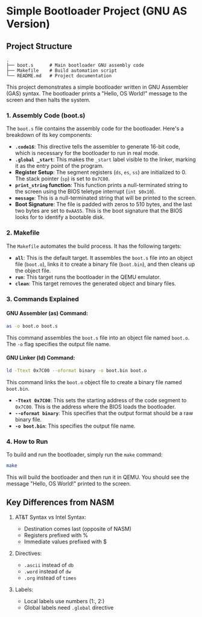# Simple Bootloader Project (GNU AS Version)

## Project Structure
```
.
├── boot.s      # Main bootloader GNU assembly code
├── Makefile    # Build automation script
└── README.md   # Project documentation
```

This project demonstrates a simple bootloader written in GNU Assembler (GAS) syntax. The bootloader prints a "Hello, OS World!" message to the screen and then halts the system.

### 1. Assembly Code (boot.s)

The `boot.s` file contains the assembly code for the bootloader. Here's a breakdown of its key components:

*   **`.code16`**: This directive tells the assembler to generate 16-bit code, which is necessary for the bootloader to run in real mode.
*   **`.global _start`**: This makes the `_start` label visible to the linker, marking it as the entry point of the program.
*   **Register Setup**: The segment registers (`ds`, `es`, `ss`) are initialized to 0. The stack pointer (`sp`) is set to `0x7C00`.
*   **`print_string` function**: This function prints a null-terminated string to the screen using the BIOS teletype interrupt (`int $0x10`).
*   **`message`**: This is a null-terminated string that will be printed to the screen.
*   **Boot Signature**: The file is padded with zeros to 510 bytes, and the last two bytes are set to `0xAA55`. This is the boot signature that the BIOS looks for to identify a bootable disk.

### 2. Makefile

The `Makefile` automates the build process. It has the following targets:

*   **`all`**: This is the default target. It assembles the `boot.s` file into an object file (`boot.o`), links it to create a binary file (`boot.bin`), and then cleans up the object file.
*   **`run`**: This target runs the bootloader in the QEMU emulator.
*   **`clean`**: This target removes the generated object and binary files.

### 3. Commands Explained

#### GNU Assembler (as) Command:

```bash
as -o boot.o boot.s
```

This command assembles the `boot.s` file into an object file named `boot.o`. The `-o` flag specifies the output file name.

#### GNU Linker (ld) Command:

```bash
ld -Ttext 0x7C00 --oformat binary -o boot.bin boot.o
```

This command links the `boot.o` object file to create a binary file named `boot.bin`.
*   **`-Ttext 0x7C00`**: This sets the starting address of the code segment to `0x7C00`. This is the address where the BIOS loads the bootloader.
*   **`--oformat binary`**: This specifies that the output format should be a raw binary file.
*   **`-o boot.bin`**: This specifies the output file name.

### 4. How to Run

To build and run the bootloader, simply run the `make` command:

```bash
make
```

This will build the bootloader and then run it in QEMU. You should see the message "Hello, OS World!" printed to the screen.

## Key Differences from NASM
1. AT&T Syntax vs Intel Syntax:
   - Destination comes last (opposite of NASM)
   - Registers prefixed with %
   - Immediate values prefixed with $
   
2. Directives:
   - `.ascii` instead of `db`
   - `.word` instead of `dw`
   - `.org` instead of `times`

3. Labels:
   - Local labels use numbers (1:, 2:)
   - Global labels need `.global` directive
